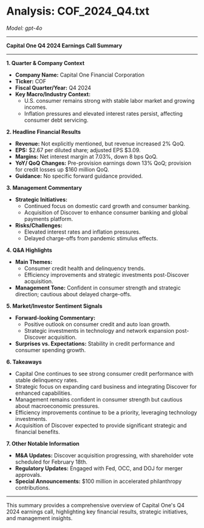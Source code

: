 # Analysis: COF_2024_Q4.txt

*Model: gpt-4o*

---

**Capital One Q4 2024 Earnings Call Summary**

---

**1. Quarter & Company Context**
- **Company Name:** Capital One Financial Corporation
- **Ticker:** COF
- **Fiscal Quarter/Year:** Q4 2024
- **Key Macro/Industry Context:**
  - U.S. consumer remains strong with stable labor market and growing incomes.
  - Inflation pressures and elevated interest rates persist, affecting consumer debt servicing.

**2. Headline Financial Results**
- **Revenue:** Not explicitly mentioned, but revenue increased 2% QoQ.
- **EPS:** $2.67 per diluted share; adjusted EPS $3.09.
- **Margins:** Net interest margin at 7.03%, down 8 bps QoQ.
- **YoY/ QoQ Changes:** Pre-provision earnings down 13% QoQ; provision for credit losses up $160 million QoQ.
- **Guidance:** No specific forward guidance provided.

**3. Management Commentary**
- **Strategic Initiatives:**
  - Continued focus on domestic card growth and consumer banking.
  - Acquisition of Discover to enhance consumer banking and global payments platform.
- **Risks/Challenges:**
  - Elevated interest rates and inflation pressures.
  - Delayed charge-offs from pandemic stimulus effects.

**4. Q&A Highlights**
- **Main Themes:**
  - Consumer credit health and delinquency trends.
  - Efficiency improvements and strategic investments post-Discover acquisition.
- **Management Tone:** Confident in consumer strength and strategic direction; cautious about delayed charge-offs.

**5. Market/Investor Sentiment Signals**
- **Forward-looking Commentary:**
  - Positive outlook on consumer credit and auto loan growth.
  - Strategic investments in technology and network expansion post-Discover acquisition.
- **Surprises vs. Expectations:** Stability in credit performance and consumer spending growth.

**6. Takeaways**
- Capital One continues to see strong consumer credit performance with stable delinquency rates.
- Strategic focus on expanding card business and integrating Discover for enhanced capabilities.
- Management remains confident in consumer strength but cautious about macroeconomic pressures.
- Efficiency improvements continue to be a priority, leveraging technology investments.
- Acquisition of Discover expected to provide significant strategic and financial benefits.

**7. Other Notable Information**
- **M&A Updates:** Discover acquisition progressing, with shareholder vote scheduled for February 18th.
- **Regulatory Updates:** Engaged with Fed, OCC, and DOJ for merger approvals.
- **Special Announcements:** $100 million in accelerated philanthropy contributions.

---

This summary provides a comprehensive overview of Capital One's Q4 2024 earnings call, highlighting key financial results, strategic initiatives, and management insights.